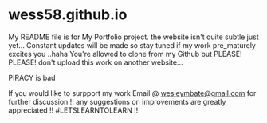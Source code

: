 # wess58.github.io
My README file is for My Portfolio project.
the website isn't quite subtle just yet... Constant updates will be made so stay tuned if my work pre_maturely
excites you ..haha 
You're allowed to clone from my Github but PLEASE! PLEASE! don't upload this work on another website...

PIRACY is bad

If you would like to surpport my work Email @ wesleymbate@gmail.com for further discussion !!
any suggestions on improvements are greatly appreciated !!
#LETSLEARNTOLEARN !!
